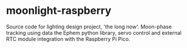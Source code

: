 # moonlight-raspberry
Source code for lighting design project, 'the long now'. Moon-phase tracking using data the Ephem python library, servo control and external RTC module integration with the Raspberry Pi Pico. 
